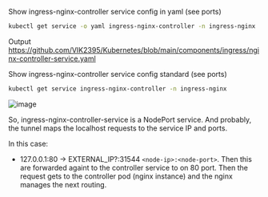Show ingress-nginx-controller service config in yaml (see ports)
```bash
kubectl get service -o yaml ingress-nginx-controller -n ingress-nginx
```

Output\
https://github.com/VIK2395/Kubernetes/blob/main/components/ingress/nginx-controller-service.yaml

Show ingress-nginx-controller service config standard (see ports)
```bash
kubectl get service ingress-nginx-controller -n ingress-nginx
```

![image](https://github.com/user-attachments/assets/1916a7af-17fc-4d15-b4c4-31c9aa7cc3b5)

So, ingress-nginx-controller-service is a NodePort service. And probably, the tunnel maps the localhost requests to the service IP and ports.

In this case:
- 127.0.0.1:80 -> EXTERNAL_IP?:31544 `<node-ip>:<node-port>`. Then this are forwarded againt to the controller service to on 80 port. Then the request gets to the controller pod (nginx instance) and the nginx manages the next routing.
